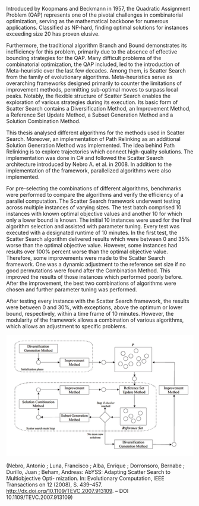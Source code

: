 Introduced by Koopmans and Beckmann in 1957, the Quadratic Assignment Problem (QAP)
represents one of the pivotal challenges in combinatorial optimization, serving as the mathematical backbone for numerous applications. Classified as NP-hard, finding optimal solutions
for instances exceeding size 20 has proven elusive.

Furthermore, the traditional algorithm Branch and Bound demonstrates its inefficiency for this problem, primarily due to the absence of effective bounding strategies for the QAP. Many difficult problems of the combinatorial optimization, the QAP included, led to the introduction of Meta-heuristic over the last few decades. Among them, is Scatter Search from the family of evolutionary algorithms. Meta-heuristics serve as overarching frameworks designed primarily to counter the limitations of improvement methods, permitting sub-optimal moves to surpass
local peaks. Notably, the flexible structure of Scatter Search enables the exploration of various strategies during its execution. Its basic form of Scatter Search contains a Diversification Method, an Improvement Method, a Reference Set Update Method, a Subset Generation Method
and a Solution Combination Method.

This thesis analysed different algorithms for the methods used in Scatter Search. Moreover, an implementation of Path Relinking as an additional Solution Generation Method was implemented. The idea behind Path Relinking is to explore trajectories which connect high-quality
solutions. The implementation was done in C# and followed the Scatter Search architecture introduced by Nebro A. et al. in 2008. In addition to the implementation of the framework, parallelized algorithms were also implemented.

For pre-selecting the combinations of different algorithms, benchmarks were performed to compare the algorithms and verify the efficiency of a parallel computation. 
The Scatter Search framework underwent testing across multiple instances of varying sizes. The test batch comprised 10 instances with known optimal objective values and another 10 for which only a lower bound is known. The initial 10 instances were used for the final algorithm selection and assisted with parameter tuning. Every test was executed with a designated runtime of 10 minutes. In the first test, the Scatter Search algorithm delivered results which were between 0 and 35%
worse than the optimal objective value. However, some instances had results over 100% percent worse than the optimal objective value. Therefore, some improvements were made to the
Scatter Search framework. One was a dynamic adjustment to the reference set size if no good
permutations were found after the Combination Method. This improved the results of those
instances which performed poorly before. After the improvement, the best two combinations of algorithms were chosen and further parameter tuning was performed.

After testing every instance with the Scatter Search framework, the results were between
0 and 30%, with exceptions, above the optimum or lower bound, respectively, within a time
frame of 10 minutes. However, the modularity of the framework allows a combination of various
algorithms, which allows an adjustment to specific problems.


![alt text](https://github.com/StefNehl/QAP/blob/main/scatterSearchTemplate.jpg?raw=true)

(Nebro, Antonio ; Luna, Francisco ; Alba, Enrique ; Dorronsoro, Bernabe ; Durillo,
Juan ; Beham, Andreas: AbYSS: Adapting Scatter Search to Multiobjective Opti-
mization. In: Evolutionary Computation, IEEE Transactions on 12 (2008), S. 439–457.
http://dx.doi.org/10.1109/TEVC.2007.913109. – DOI 10.1109/TEVC.2007.913109)
